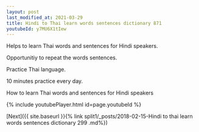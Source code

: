 ```yaml
---
layout: post
last_modified_at: 2021-03-29
title: Hindi to Thai learn words sentences dictionary 871 
youtubeId: y7MU6X1tIew
---
```

 
 
Helps to learn Thai words and sentences for Hindi speakers.

Opportunitiy to repeat the words sentences. 

Practice Thai language. 
 
10 minutes practice every day. 
 
How to learn Thai words and sentences for Hindi speakers 
 
{% include youtubePlayer.html id=page.youtubeId %}
 
 
[Next]({{ site.baseurl }}{% link  split1/_posts/2018-02-15-Hindi to thai learn words sentences dictionary 299 .md%})
 
